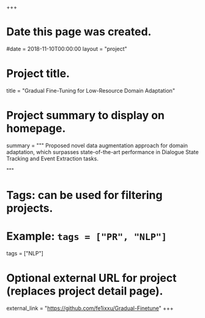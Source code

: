 +++
# Date this page was created.
#date = 2018-11-10T00:00:00
layout = "project"

# Project title.
title = "Gradual Fine-Tuning for Low-Resource Domain Adaptation"

# Project summary to display on homepage.
summary = """
 Proposed novel data augmentation approach for domain adaptation, which surpasses state-of-the-art performance in
Dialogue State Tracking and Event Extraction tasks.
 
 """

# Tags: can be used for filtering projects.
# Example: `tags = ["PR", "NLP"]`
tags = ["NLP"]

# Optional external URL for project (replaces project detail page).
external_link = "https://github.com/fe1ixxu/Gradual-Finetune"
+++